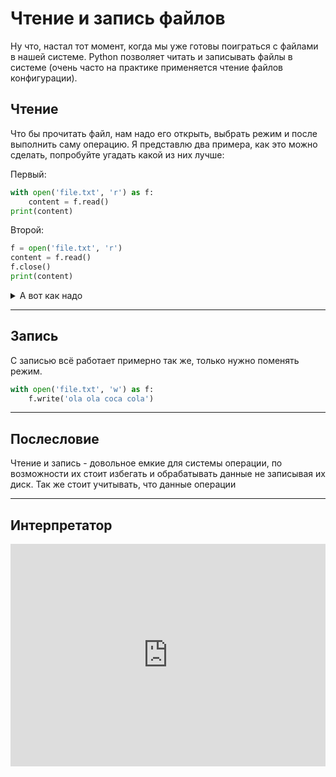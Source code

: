 # Чтение и запись файлов


Ну что, настал тот момент, когда мы уже готовы поиграться с файлами в нашей системе. Python позволяет читать и записывать файлы в системе (очень часто на практике применяется чтение файлов конфигурации).

## Чтение

Что бы прочитать файл, нам надо его открыть, выбрать режим и после выполнить саму операцию. Я представлю два примера, как это можно сделать, попробуйте угадать какой из них лучше:

Первый:
```python
with open('file.txt', 'r') as f:
    content = f.read()
print(content)
```

Второй:
```python
f = open('file.txt', 'r')
content = f.read()
f.close()
print(content)
```

<details>
<summary>А вот как надо</summary>
<p>


Хорошей практикой считается использовать первый вариант, и не закрывать файлы в ручную, тк НЕЛЬЗЯ забывать закрывать файлы.

Используя второй вариант можно просто забыть закрыть файл, в то время как с первым это произойдет автоматически при выходе из области скоупа open.


</p>
</details>

---

## Запись

С записью всё работает примерно так же, только нужно поменять режим.

```python
with open('file.txt', 'w') as f:
    f.write('ola ola coca cola')
```

---

## Послесловие

Чтение и запись - довольное емкие для системы операции, по возможности их стоит избегать и обрабатывать данные не записывая их диск. Так же стоит учитывать, что данные операции 


---

## Интерпретатор

<iframe src="https://trinket.io/embed/python" width="100%" height="356" frameborder="0" marginwidth="0" marginheight="0" allowfullscreen></iframe>